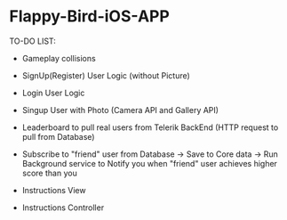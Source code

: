 Flappy-Bird-iOS-APP
===================

TO-DO LIST:

- Gameplay collisions

- SignUp(Register) User Logic (without Picture)
- Login User Logic
- Singup User with Photo (Camera API and Gallery API)

- Leaderboard to pull real users from Telerik BackEnd (HTTP request to pull from Database)
- Subscribe to "friend" user from Database -> Save to Core data -> Run Background service to Notify you when "friend" user achieves higher score than you 




- Instructions View
- Instructions Controller
